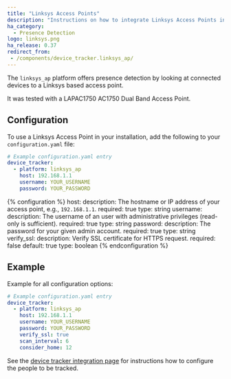 ```yaml
---
title: "Linksys Access Points"
description: "Instructions on how to integrate Linksys Access Points into Home Assistant."
ha_category:
  - Presence Detection
logo: linksys.png
ha_release: 0.37
redirect_from:
 - /components/device_tracker.linksys_ap/
---
```


The `linksys_ap` platform offers presence detection by looking at connected devices to a Linksys based access point.

It was tested with a LAPAC1750 AC1750 Dual Band Access Point.

## Configuration

To use a Linksys Access Point in your installation, add the following to your `configuration.yaml` file:

```yaml
# Example configuration.yaml entry
device_tracker:
  - platform: linksys_ap
    host: 192.168.1.1
    username: YOUR_USERNAME
    password: YOUR_PASSWORD
```

{% configuration %}
host:
  description: The hostname or IP address of your access point, e.g., `192.168.1.1`.
  required: true
  type: string
username:
  description: The username of an user with administrative privileges (read-only is sufficient).
  required: true
  type: string
password:
  description: The password for your given admin account.
  required: true
  type: string
verify_ssl:
  description: Verify SSL certificate for HTTPS request.
  required: false
  default: true
  type: boolean
{% endconfiguration %}

## Example

Example for all configuration options:

```yaml
# Example configuration.yaml entry
device_tracker:
  - platform: linksys_ap
    host: 192.168.1.1
    username: YOUR_USERNAME
    password: YOUR_PASSWORD
    verify_ssl: true
    scan_interval: 6
    consider_home: 12
```

See the [device tracker integration page](/components/device_tracker/) for instructions how to configure the people to be tracked.

